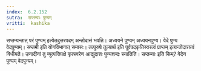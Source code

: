 ```yaml
---
index:  6.2.152
sutra:  सप्तम्याः पुण्यम्
vritti:  kashika 
---
```


सप्तम्यन्तात् परं पुण्यम् इत्येतदुत्तरपदम् अन्तोदात्तं भवति। अध्ययने पुण्यम् अध्ययनपुण्य। वेदे पुण्य वेदपुण्यम्। सप्तमी इति योगविभागात् समासः। तत्पुरुषे तुल्यार्थ इति पूर्वपदकृतिस्वरत्वं प्राप्तम् इत्यन्तोदात्तत्वं विधीयते। उणादीनां तु व्युत्पत्तिपक्षे कृत्स्वरेण आद्युदात्तः पुण्यशब्दः स्यातिति। सप्तम्याः इति किम्? वेदेन पुण्यम् वेदपुन्यम्।

